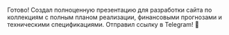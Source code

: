 
Готово! Создал полноценную презентацию для разработки сайта по коллекциям с полным планом реализации, финансовыми прогнозами и техническими спецификациями. Отправил ссылку в Telegram! 🏺
